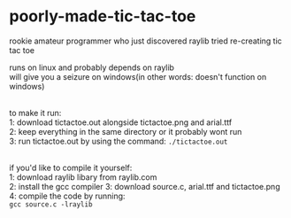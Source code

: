 # poorly-made-tic-tac-toe
rookie amateur programmer who just discovered raylib tried re-creating tic tac toe<br>

runs on linux and probably depends on raylib<br>
will give you a seizure on windows(in other words: doesn't function on windows)<br><br>

to make it run:<br>
1: download tictactoe.out alongside tictactoe.png and arial.ttf <br>
2: keep everything in the same directory or it probably wont run<br>
3: run tictactoe.out by using the command: `./tictactoe.out`<br><br>

if you'd like to compile it yourself:<br>
1: download raylib libary from raylib.com<br>
2: install the gcc compiler
3: download source.c, arial.ttf and tictactoe.png<br>
4: compile the code by running:<br>
`gcc source.c -lraylib`


